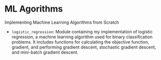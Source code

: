 # ML Agorithms
 Implementing Machine Learning Algorithms from Scratch

- `logistic_regression`: Module containing my implementation of logistic regression, a machine learning algorithm used for binary classification problems. It includes functions for calculating the objective function, gradient, and performing gradient descent, stochastic gradient descent, and mini-batch gradient descent.
